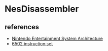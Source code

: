 # NesDisassembler

## references

- [Nintendo Entertainment System Architecture](http://fms.komkon.org/EMUL8/NES.html)
- [6502 instruction set](https://www.masswerk.at/6502/6502_instruction_set.html)
